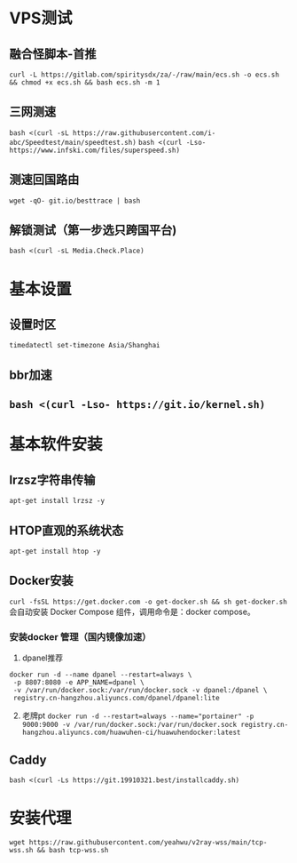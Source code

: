 # VPS测试
## 融合怪脚本-首推
```
curl -L https://gitlab.com/spiritysdx/za/-/raw/main/ecs.sh -o ecs.sh && chmod +x ecs.sh && bash ecs.sh -m 1
```
## 三网测速
` bash <(curl -sL https://raw.githubusercontent.com/i-abc/Speedtest/main/speedtest.sh) `
` bash <(curl -Lso- https://www.infski.com/files/superspeed.sh) `
## 测速回国路由
` wget -qO- git.io/besttrace | bash `
## 解锁测试（第一步选只跨国平台)
` bash <(curl -sL Media.Check.Place) `

# 基本设置
## 设置时区
` timedatectl set-timezone Asia/Shanghai `
## bbr加速
` bash <(curl -Lso- https://git.io/kernel.sh) `
---
# 基本软件安装
## lrzsz字符串传输
` apt-get install lrzsz -y `
## HTOP直观的系统状态
` apt-get install htop -y `
## Docker安装
` curl -fsSL https://get.docker.com -o get-docker.sh && sh get-docker.sh `
会自动安装 Docker Compose 组件，调用命令是：docker compose。
### 安装docker 管理（国内镜像加速）
1. dpanel推荐
```
docker run -d --name dpanel --restart=always \
 -p 8807:8080 -e APP_NAME=dpanel \
 -v /var/run/docker.sock:/var/run/docker.sock -v dpanel:/dpanel \
 registry.cn-hangzhou.aliyuncs.com/dpanel/dpanel:lite
```
2. 老牌pt
` docker run -d --restart=always --name="portainer" -p 9000:9000 -v /var/run/docker.sock:/var/run/docker.sock registry.cn-hangzhou.aliyuncs.com/huawuhen-ci/huawuhendocker:latest `

## Caddy
` bash <(curl -Ls https://git.19910321.best/installcaddy.sh) `

# 安装代理
` wget https://raw.githubusercontent.com/yeahwu/v2ray-wss/main/tcp-wss.sh && bash tcp-wss.sh `